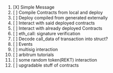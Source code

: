 1. [X] Simple Message
2. [ ] Compile Contracts from local and deploy
3. [ ] Deploy compiled from generated externally
4. [ ] Interact with said deployed contracts
5. [ ] Interact with already deployed Contracts
6. [ ] eth_call: signature verification
7. [ ] Decode  call_data of transaction into struct?
8. [ ] Events
9. [ ] multisig interaction
10. [ ] arbitrum tutorials
11. [ ] some random token(REKT) interaction
12. [ ] upgradable stuff of contracts
